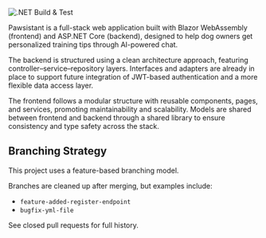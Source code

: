 ![.NET Build & Test](https://github.com/marlenhalvorsen/Pawsistant/actions/workflows/dotnet.yml/badge.svg)

Pawsistant is a full-stack web application built with Blazor WebAssembly (frontend) and ASP.NET Core (backend), designed to help dog owners get personalized training tips through AI-powered chat.

The backend is structured using a clean architecture approach, featuring controller–service–repository layers. Interfaces and adapters are already in place to support future integration of JWT-based authentication and a more flexible data access layer.

The frontend follows a modular structure with reusable components, pages, and services, promoting maintainability and scalability. Models are shared between frontend and backend through a shared library to ensure consistency and type safety across the stack.

## Branching Strategy

This project uses a feature-based branching model.

Branches are cleaned up after merging, but examples include:

- `feature-added-register-endpoint`
- `bugfix-yml-file`

See closed pull requests for full history.
